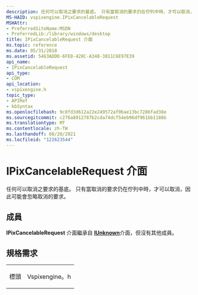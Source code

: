 ```yaml
---
description: 任何可以取消之要求的基底。 只有當取消的要求仍在佇列中時，才可以取消，因此可能會忽略取消的要求。
MS-HAID: vspixengine.IPixCancelableRequest
MSHAttr:
- PreferredSiteName:MSDN
- PreferredLib:/library/windows/desktop
title: IPixCancelableRequest 介面
ms.topic: reference
ms.date: 05/31/2018
ms.assetid: 5463ADDD-6FE8-428C-A348-3811C6E97E39
api_name:
- IPixCancelableRequest
api_type:
- COM
api_location:
- vspixengine.h
topic_type:
- APIRef
- kbSyntax
ms.openlocfilehash: 9c8fd3d612a22e249572af0bae13bc7286fad38e
ms.sourcegitcommit: c276a8912787b2cda74dcf54eb96df961bb1188b
ms.translationtype: MT
ms.contentlocale: zh-TW
ms.lasthandoff: 08/20/2021
ms.locfileid: "122623544"
---
```

# <a name="span-idvspixengineipixcancelablerequestspanipixcancelablerequest-interface"></a><span id="vspixengine.ipixcancelablerequest"></span>IPixCancelableRequest 介面

任何可以取消之要求的基底。 只有當取消的要求仍在佇列中時，才可以取消，因此可能會忽略取消的要求。

## <a name="members"></a>成員

**IPixCancelableRequest** 介面繼承自 [**IUnknown**](/windows/desktop/api/unknwn/nn-unknwn-iunknown)介面，但沒有其他成員。

## <a name="requirements"></a>規格需求

<table><colgroup><col  /><col  /></colgroup><tbody><tr class="odd"><td><p>標頭</p></td><td>Vspixengine。h</td></tr></tbody></table>

 

 
